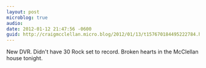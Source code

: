 ```yaml
---
layout: post
microblog: true
audio: 
date: 2012-01-12 21:47:56 -0600
guid: http://craigmcclellan.micro.blog/2012/01/13/t157670184495222784.html
---
```

New DVR. Didn't have 30 Rock set to record. Broken hearts in the McClellan house tonight.
